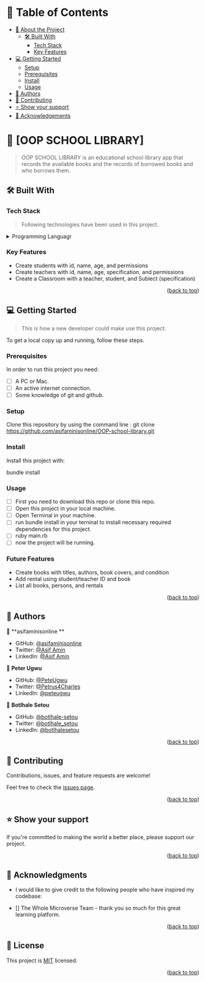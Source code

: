 <a name="readme-top"></a>

<!-- TABLE OF CONTENTS -->

# 📗 Table of Contents

- [📖 About the Project](#about-project)
  - [🛠 Built With](#built-with)
    - [Tech Stack](#tech-stack)
    - [Key Features](#key-features)
- [💻 Getting Started](#getting-started)
  - [Setup](#setup)
  - [Prerequisites](#prerequisites)
  - [Install](#install)
  - [Usage](#usage)
- [👥 Authors](#authors)
- [🤝 Contributing](#contributing)
- [⭐️ Show your support](#support)
- [🙏 Acknowledgements](#acknowledgements)

<!-- PROJECT DESCRIPTION -->

# 📖 [OOP SCHOOL LIBRARY] <a name="about-project"></a>

> OOP SCHOOL LIBRARY is an educational school library app that records the available books and the records of borrowed books and who borrows them.

## 🛠 Built With <a name="built-with"></a>

### Tech Stack <a name="tech-stack"></a>

> Following technologies have been used in this project.

<details>
  <summary>Programming Languagr </summary>
  <ul>
    <li><a href="https://www.ruby.org/">Ruby</a></li>
  </ul>
</details>

<!-- Features -->

### Key Features <a name="key-features"></a>

- Create students with id, name, age, and permissions
- Create teachers with id, name, age, specification, and permissions
- Create a Classroom with a teacher, student, and Sublect (specification)

<p align="right">(<a href="#readme-top">back to top</a>)</p>

<!-- GETTING STARTED -->

## 💻 Getting Started <a name="getting-started"></a>

> This is how a new developer could make use this project.

To get a local copy up and running, follow these steps.

### Prerequisites

In order to run this project you need:

- [ ] A PC or Mac.
- [ ] An active internet connection.
- [ ] Some knowledge of git and github.

### Setup

Clone this repository by using the command line : git clone https://github.com/asifaminisonline/OOP-school-library.git

### Install

Install this project with:

bundle install

### Usage

- [ ] First you need to download this repo or clone this repo.
- [ ] Open this project in your local machine.
- [ ] Open Terminal in your machine.
- [ ] run bundle install in your terninal to install necessary required dependencies for this project.
- [ ] ruby main.rb
- [ ] now the project will be running.

### Future Features

- Create books with titles, authors, book covers, and condition
- Add rental using student/teacher ID and book
- List all books, persons, and rentals

<p align="right">(<a href="#readme-top">back to top</a>)</p>

<!-- AUTHORS -->

## 👥 Authors <a name="authors"></a>

👤 **asifaminisonline **

- GitHub: [@asifaminisonline ](https://github.com/asifaminisonline)
- Twitter: [@Asif Amin](https://twitter.com/AminAmi53306702)
- LinkedIn: [@Asif Amin](https://www.linkedin.com/in/asifaminisonline/)

👤 **Peter Ugwu**

- GitHub: [@PeteUgwu](https://github.com/PeteUgwu)
- Twitter: [@Petrus4Charles](https://twitter.com/Petrus4Charles)
- LinkedIn: [@peteugwu](https://www.linkedin.com/in/peteugwu/)

👤 **Botlhale Setou**

- GitHub: [@botlhale-setou](https://github.com/Botlhale-Setou)
- Twitter: [@botlhale_setou](https://twitter.com/Botlhale_Setou)
- LinkedIn: [@botlhalesetou](https://www.linkedin.com/in/botlhalesetou/)

<p align="right">(<a href="#readme-top">back to top</a>)</p>

<!-- CONTRIBUTING -->

## 🤝 Contributing <a name="contributing"></a>

Contributions, issues, and feature requests are welcome!

Feel free to check the [issues page](../../issues/).

<p align="right">(<a href="#readme-top">back to top</a>)</p>

<!-- SUPPORT -->

## ⭐️ Show your support <a name="support"></a>

If you're committed to making the world a better place, please support our project.

<p align="right">(<a href="#readme-top">back to top</a>)</p>

<!-- ACKNOWLEDGEMENTS -->

## 🙏 Acknowledgments <a name="acknowledgements"></a>

- I would like to give credit to the following people who have inspired my codebase:

- [] The Whole Microverse Team - thank you so much for this great learning platform.

<p align="right">(<a href="#readme-top">back to top</a>)</p>

## 📝 License <a name="license"></a>

This project is [MIT](https://github.com/asifaminisonline/OOP-school-library/blob/classes/LICENSE) licensed.

<p align="right">(<a href="#readme-top">back to top</a>)</p>
